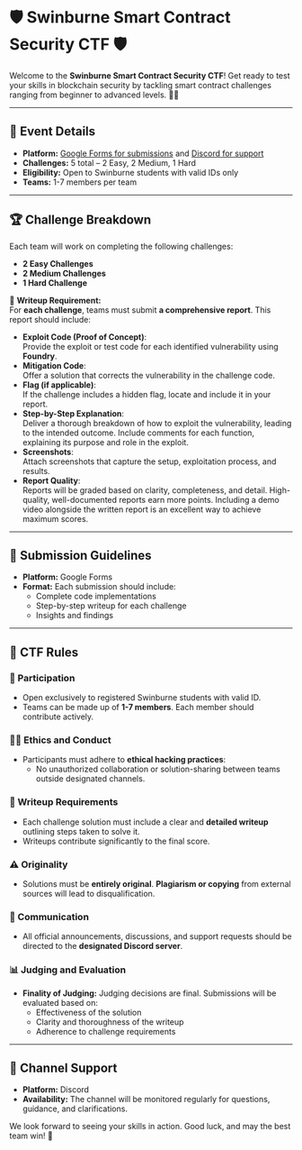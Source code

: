 # 🛡️ Swinburne Smart Contract Security CTF 🛡️

Welcome to the **Swinburne Smart Contract Security CTF**! Get ready to test your skills in blockchain security by tackling smart contract challenges ranging from beginner to advanced levels. 🧑‍💻

---

## 📅 Event Details

- **Platform:** [Google Forms for submissions](https://forms.gle/ExzvmiQ4yBokXt5T7) and [Discord for support](https://discord.gg/WNYU8uXhEc)
- **Challenges:** 5 total – 2 Easy, 2 Medium, 1 Hard
- **Eligibility:** Open to Swinburne students with valid IDs only
- **Teams:** 1-7 members per team

---

## 🏆 Challenge Breakdown

Each team will work on completing the following challenges:

- **2 Easy Challenges**
- **2 Medium Challenges**
- **1 Hard Challenge**

📄 **Writeup Requirement:**  
For **each challenge**, teams must submit **a comprehensive report**. This report should include:

- **Exploit Code (Proof of Concept)**:  
  Provide the exploit or test code for each identified vulnerability using **Foundry**.
- **Mitigation Code**:  
  Offer a solution that corrects the vulnerability in the challenge code.
- **Flag (if applicable)**:  
  If the challenge includes a hidden flag, locate and include it in your report.
- **Step-by-Step Explanation**:  
  Deliver a thorough breakdown of how to exploit the vulnerability, leading to the intended outcome. Include comments for each function, explaining its purpose and role in the exploit.
- **Screenshots**:  
  Attach screenshots that capture the setup, exploitation process, and results.
- **Report Quality**:  
  Reports will be graded based on clarity, completeness, and detail. High-quality, well-documented reports earn more points. Including a demo video alongside the written report is an excellent way to achieve maximum scores.

---

## 📝 Submission Guidelines

- **Platform:** Google Forms
- **Format:** Each submission should include:
  - Complete code implementations
  - Step-by-step writeup for each challenge
  - Insights and findings

---

## 📜 CTF Rules

### 🔐 Participation
- Open exclusively to registered Swinburne students with valid ID.
- Teams can be made up of **1-7 members**. Each member should contribute actively.

### 👨‍💻 Ethics and Conduct
- Participants must adhere to **ethical hacking practices**:
  - No unauthorized collaboration or solution-sharing between teams outside designated channels.

### 📝 Writeup Requirements
- Each challenge solution must include a clear and **detailed writeup** outlining steps taken to solve it.
- Writeups contribute significantly to the final score.

### ⚠️ Originality
- Solutions must be **entirely original**. **Plagiarism or copying** from external sources will lead to disqualification.

### 💬 Communication
- All official announcements, discussions, and support requests should be directed to the **designated Discord server**.

### 📊 Judging and Evaluation
- **Finality of Judging:** Judging decisions are final. Submissions will be evaluated based on:
  - Effectiveness of the solution
  - Clarity and thoroughness of the writeup
  - Adherence to challenge requirements

---

## 💬 Channel Support

- **Platform:** Discord
- **Availability:** The channel will be monitored regularly for questions, guidance, and clarifications.

We look forward to seeing your skills in action. Good luck, and may the best team win! 🏅
